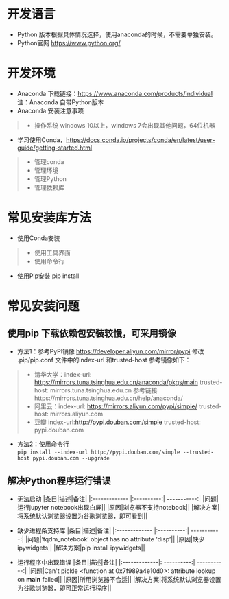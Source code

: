 # 开发语言
* Python 版本根据具体情况选择，使用anaconda的时候，不需要单独安装。
* Python官网  https://www.python.org/
# 开发环境
* Anaconda 下载链接：https://www.anaconda.com/products/individual  注：Anaconda 自带Python版本
* Anaconda 安装注意事项
> * 操作系统 windows 10以上，windows 7会出现其他问题，64位机器

* 学习使用Conda，https://docs.conda.io/projects/conda/en/latest/user-guide/getting-started.html
> * 管理conda
> * 管理环境
> * 管理Python
> * 管理依赖库

# 常见安装库方法
* 使用Conda安装 
> * 使用工具界面
> * 使用命令行
* 使用Pip安装 pip install
# 常见安装问题
## 使用pip 下载依赖包安装较慢，可采用镜像
* 方法1：参考PyPI镜像 https://developer.aliyun.com/mirror/pypi 修改 .pip/pip.conf 文件中的index-url 和trusted-host
参考镜像如下：
> * 清华大学：index-url: https://mirrors.tuna.tsinghua.edu.cn/anaconda/pkgs/main   trusted-host: mirrors.tuna.tsinghua.edu.cn 参考链接https://mirrors.tuna.tsinghua.edu.cn/help/anaconda/
> * 阿里云：index-url: https://mirrors.aliyun.com/pypi/simple/   trusted-host: mirrors.aliyun.com
> * 豆瓣  index-url:http://pypi.douban.com/simple trusted-host: pypi.douban.com
* 方法2：使用命令行  
`
pip install --index-url http://pypi.douban.com/simple --trusted-host pypi.douban.com --upgrade 
`
 
## 解决Python程序运行错误
* 无法启动 
|条目|描述|备注|
|:------------- |:----------:| -----------:|
|问题|运行jupyter notebook出现白屏||
|原因|浏览器不支持notebook||
|解决方案|将系统默认浏览器设置为谷歌浏览器，即可看到||

* 缺少进程条支持库
|条目|描述|备注|
|:------------- |:----------:| -----------:|
|问题|’tqdm_notebook’ object has no attribute 'disp’||
|原因|缺少ipywidgets||
|解决方案|pip install ipywidgets||

* 运行程序中出现错误
|条目|描述|备注|
|:-------------|: ----------:| -----------:|
|问题|Can't pickle <function <lambda> at 0x7f989a4e10d0>: attribute lookup <lambda> on __main__ failed||
|原因|所用浏览器不合适||
|解决方案|将系统默认浏览器设置为谷歌浏览器，即可正常运行程序||